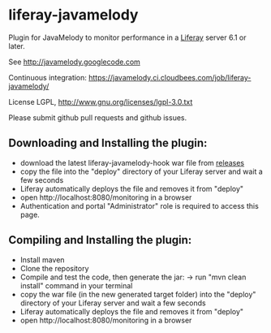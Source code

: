 liferay-javamelody
=========================

Plugin for JavaMelody to monitor performance in a [Liferay](http://www.liferay.com/) server 6.1 or later.

See http://javamelody.googlecode.com

Continuous integration: https://javamelody.ci.cloudbees.com/job/liferay-javamelody/

License LGPL, http://www.gnu.org/licenses/lgpl-3.0.txt

Please submit github pull requests and github issues.


Downloading and Installing the plugin:
---------------------------------------
 - download the latest liferay-javamelody-hook war file from [releases](https://github.com/evernat/liferay-javamelody/releases)
 - copy the file into the "deploy" directory of your Liferay server and wait a few seconds
 - Liferay automatically deploys the file and removes it from "deploy" 
 - open http://localhost:8080/monitoring in a browser
 - Authentication and portal "Administrator" role is required to access this page.


Compiling and Installing the plugin:
---------------------------------------
 - Install maven
 - Clone the repository
 - Compile and test the code, then generate the jar:
	-> run "mvn clean install" command in your terminal
 - copy the war file (in the new generated target folder) into the "deploy" directory of your Liferay server and wait a few seconds
 - Liferay automatically deploys the file and removes it from "deploy" 
 - open http://localhost:8080/monitoring in a browser
